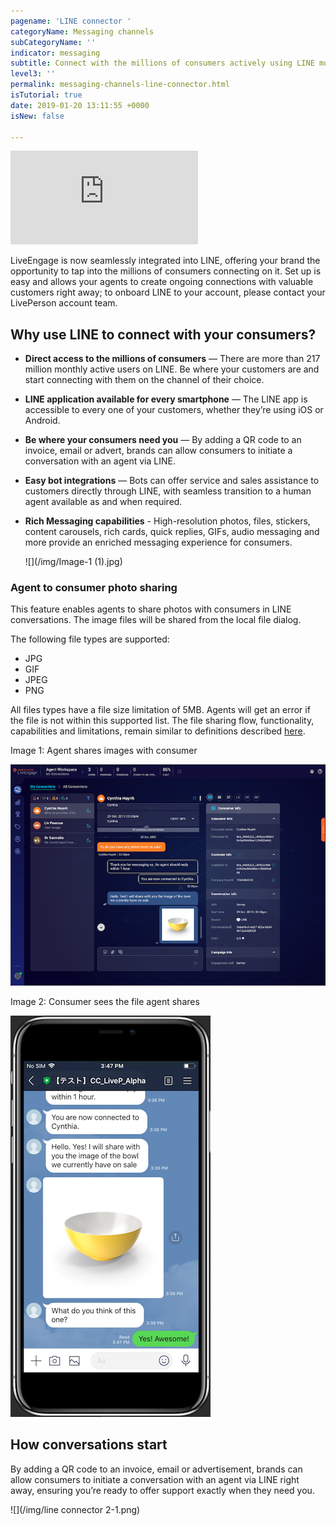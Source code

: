```yaml
---
pagename: 'LINE connector '
categoryName: Messaging channels
subCategoryName: ''
indicator: messaging
subtitle: Connect with the millions of consumers actively using LINE monthly
level3: ''
permalink: messaging-channels-line-connector.html
isTutorial: true
date: 2019-01-20 13:11:55 +0000
isNew: false

---
```

<iframe style="max-width: 750px;" src="https://player.vimeo.com/video/251149506" frameborder="0" webkitallowfullscreen mozallowfullscreen allowfullscreen></iframe>

LiveEngage is now seamlessly integrated into LINE, offering your brand the opportunity to tap into the millions of consumers connecting on it. Set up is easy and allows your agents to create ongoing connections with valuable customers right away; to onboard LINE to your account, please contact your LivePerson account team.

## Why use LINE to connect with your consumers?

* **Direct access to the millions of consumers** — There are more than 217 million monthly active users on LINE. Be where your customers are and start connecting with them on the channel of their choice.
* **LINE application available for every smartphone** — The LINE app is accessible to every one of your customers, whether they’re using iOS or Android.
* **Be where your consumers need you** — By adding a QR code to an invoice, email or advert, brands can allow consumers to initiate a conversation with an agent via LINE.
* **Easy bot integrations** — Bots can offer service and sales assistance to customers directly through LINE, with seamless transition to a human agent available as and when required.
* **Rich Messaging capabilities** - High-resolution photos, files, stickers, content carousels, rich cards, quick replies, GIFs, audio messaging and more provide an enriched messaging experience for consumers.

  ![](/img/Image-1 (1).jpg)
  
### Agent to consumer photo sharing

This feature enables agents to share photos with consumers in LINE conversations. The image files will be shared from the local file dialog.

The following file types are supported:
* JPG
* GIF
* JPEG
* PNG

All files types have a file size limitation of 5MB. Agents will get an error if the file is not within this supported list. The file sharing flow, functionality, capabilities and limitations, remain similar to definitions described [here](messaging-channels-rich-messaging-agent-file-sharing-overview.html).

Image 1: Agent shares images with consumer

![](img/week-of-november-4th-7.png)

Image 2: Consumer sees the file agent shares

![](img/week-of-november-4th-8.png)

## How conversations start

By adding a QR code to an invoice, email or advertisement, brands can allow consumers to initiate a conversation with an agent via LINE right away, ensuring you’re ready to offer support exactly when they need you.

![](/img/line connector 2-1.png)

